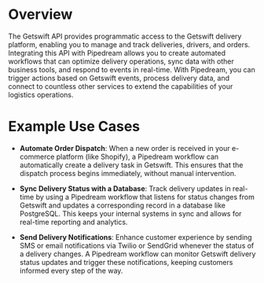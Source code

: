 # Overview

The Getswift API provides programmatic access to the Getswift delivery platform, enabling you to manage and track deliveries, drivers, and orders. Integrating this API with Pipedream allows you to create automated workflows that can optimize delivery operations, sync data with other business tools, and respond to events in real-time. With Pipedream, you can trigger actions based on Getswift events, process delivery data, and connect to countless other services to extend the capabilities of your logistics operations.

# Example Use Cases

- **Automate Order Dispatch**: When a new order is received in your e-commerce platform (like Shopify), a Pipedream workflow can automatically create a delivery task in Getswift. This ensures that the dispatch process begins immediately, without manual intervention.

- **Sync Delivery Status with a Database**: Track delivery updates in real-time by using a Pipedream workflow that listens for status changes from Getswift and updates a corresponding record in a database like PostgreSQL. This keeps your internal systems in sync and allows for real-time reporting and analytics.

- **Send Delivery Notifications**: Enhance customer experience by sending SMS or email notifications via Twilio or SendGrid whenever the status of a delivery changes. A Pipedream workflow can monitor Getswift delivery status updates and trigger these notifications, keeping customers informed every step of the way.
